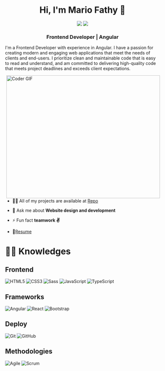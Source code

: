 <h1 align="center">Hi, I'm Mario Fathy 👋</h1>
<p align="center">
     <a href="mailto:mariofathy18@gmail.com"><img src="https://img.shields.io/badge/Gmail-D14836?style=flat&logo=gmail&logoColor=white"/></a>
    <a href="https://www.linkedin.com/in/mario-fathy-angulardev/"><img src="https://img.shields.io/badge/linkedin-%230177B5?style=flat&logo=linkedin&logoColor=white"/></a>
  </p>
<h3 align="center">Frontend Developer | Angular</h3>

I'm a Frontend Developer with experience in Angular. I have a passion for creating modern and engaging web applications that meet the needs of clients and end-users. I prioritize clean and maintainable code that is easy to read and understand, and am committed to delivering high-quality code that meets project deadlines and exceeds client expectations.

<img align="right" src="https://media.giphy.com/media/SWoSkN6DxTszqIKEqv/giphy.gif" alt="Coder GIF" width="500" height="400">

- 👨‍💻 All of my projects are available at [Repo](https://github.com/Marioo7?tab=repositories)

- 💬 Ask me about **Website design and development**

- ⚡ Fun fact **teamwork ✌️**

- 📝[Resume](https://drive.google.com/file/d/1FSRyS7qJ3DaancTk-IDQ5Cf-CDOt2Okj/view?usp=drive_link) <br>


# :man_technologist: Knowledges

## Frontend
![HTML5](https://img.shields.io/badge/-HTML5-%23E44D27?style=flat-square&logo=html5&logoColor=ffffff)
![CSS3](https://img.shields.io/badge/-CSS3-%231572B6?style=flat-square&logo=css3)
![Sass](https://img.shields.io/badge/-Sass-%23CC6699?style=flat-square&logo=sass&logoColor=ffffff)
![JavaScript](https://img.shields.io/badge/-JavaScript-black?style=flat-square&logo=javascript)
![TypeScript](https://img.shields.io/badge/-TypeScript-black?style=flat-square&logo=typeScript)

## Frameworks
![Angular](https://img.shields.io/badge/-Angular-black?style=flat-square&logo=angular)
![React](https://img.shields.io/badge/-React-%23282C34?style=flat-square&logo=react)
![Bootstrap](https://img.shields.io/badge/-Bootstrap-563D7C?style=flat-square&logo=bootstrap)


## Deploy
![Git](https://img.shields.io/badge/-Git-black?style=flat-square&logo=git)
![GitHub](https://img.shields.io/badge/-GitHub-181717?style=flat-square&logo=github)

## Methodologies
![Agile](https://img.shields.io/badge/Agile-239120?style=flat-square&logo=agile&logoColor=white)
![Scrum](https://img.shields.io/badge/Scrum-6DB33F?style=flat-square&logo=scrum&logoColor=white)


